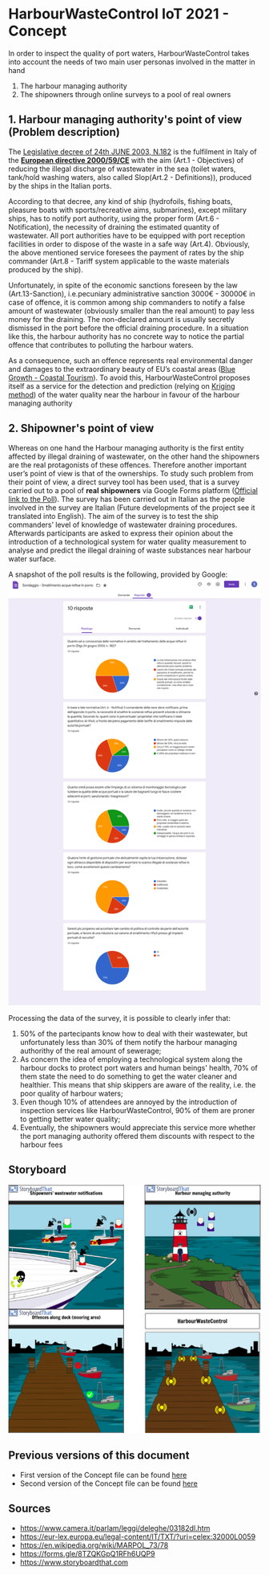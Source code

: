 # HarbourWasteControl IoT 2021 - Concept

In order to inspect the quality of port waters, HarbourWasteControl takes into account the needs of two main user personas involved in the matter in hand
1. The harbour managing authority 
2. The shipowners through online surveys to a pool of real owners  

## 1. Harbour managing authority's point of view (Problem description)
The [Legislative decree of 24th JUNE 2003, N.182](https://www.camera.it/parlam/leggi/deleghe/03182dl.htm) is the fulfilment in Italy of the [**European directive 2000/59/CE**](https://eur-lex.europa.eu/legal-content/IT/TXT/?uri=celex:32000L0059) with the aim (Art.1 - Objectives) of reducing the illegal discharge of wastewater in the sea (toilet waters, tank/hold washing waters, also called Slop(Art.2 - Definitions)), produced by the ships in the Italian ports.

According to that decree, any kind of ship (hydrofoils, fishing boats, pleasure boats with sports/recreative aims, submarines), except military ships, has to notify port authority, using the proper form (Art.6 - Notification), the necessity of draining the estimated quantity of wastewater. All port authorities have to be equipped with port reception facilities in order to dispose of the waste in a safe way (Art.4). Obviously, the above mentioned service foresees the payment of rates  by the ship commander  (Art.8 - Tariff system applicable to the waste materials produced by the ship).

Unfortunately, in spite of the economic sanctions foreseen by the law (Art.13-Sanction), i.e.pecuniary administrative sanction 3000€ - 30000€ in case of offence,  it is common among ship commanders to notify a false amount of wastewater (obviously smaller than the real amount) to pay less money for the draining. The non-declared amount is usually secretly dismissed in the port before the official draining procedure. In a situation like this, the harbour authority has no concrete way to notice the partial offence that contributes to polluting the harbour waters. 

As a consequence, such an offence represents  real environmental danger and  damages to the extraordinary beauty of EU’s coastal areas ([Blue Growth - Coastal Tourism](https://ec.europa.eu/maritimeaffairs/policy/coastal_tourism)).
To avoid this, HarbourWasteControl proposes itself as a service for the detection and prediction (relying on [Kriging method](Technology.md#kriging-method)) of the water quality near the harbour in favour of the harbour managing authority

## 2. Shipowner's point of view
Whereas on one hand the Harbour managing authority is the first entity affected by illegal draining of  wastewater, on the other hand the shipowners are the real protagonists of these offences. Therefore another important user’s point of view is that of the ownerships. 
To study such problem from their point of view, a direct survey tool has been used, that is a survey carried out to a pool of **real shipowners** via Google  Forms platform ([Official link to the Poll](https://forms.gle/8TZQKGpQ1RFh6UQP9)). The survey has been carried out in Italian as the people involved in the survey are Italian (Future developments of the project see it translated into English). 
The aim of the survey is to test the ship commanders’ level of knowledge of wastewater draining procedures. Afterwards participants are asked to express their opinion about the introduction of a technological system for water quality measurement to analyse and predict the illegal draining of waste substances near harbour water surface.

A snapshot of the poll results is the following, provided by Google:
![LastPoll](/Picture/ShipOwners-Poll.png)

Processing the data of the survey, it is possible to clearly infer that: 
1. 50% of the partecipants know how to deal with their wastewater, but unfortunately less than 30% of them notify the harbour managing authorithy of the real amount of sewerage;
2. As concern the idea of employing a technological system along the harbour docks to protect port waters and human beings' health, 70% of them state the need to do something to get the water cleaner and healthier. This means that ship skippers are aware of the reality, i.e. the poor quality of harbour waters;
3. Even though 10% of attendees are annoyed by the introduction of inspection services like HarbourWasteControl, 90% of them are proner to getting better water quality;
4. Eventually, the shipowners would appreciate this service more whether the port managing authority offered them discounts with respect to the harbour fees

## Storyboard
![Storyboard](/Picture/Storyboard-Complete.png)

## Previous versions of this document
* First version of the Concept file can be found [here](https://github.com/Salvo-32/HarbourWasteControl-IoT2021/blob/6a600ffb777f99500abf55af4701394b647948be/Concept.md)
* Second version of the Concept file can be found [here](https://github.com/Salvo-32/HarbourWasteControl-IoT2021/blob/fc6fac34cee5149cbdab9ec8186ca964ee297700/Concept.md)

## Sources
- https://www.camera.it/parlam/leggi/deleghe/03182dl.htm
- https://eur-lex.europa.eu/legal-content/IT/TXT/?uri=celex:32000L0059
- https://en.wikipedia.org/wiki/MARPOL_73/78
- https://forms.gle/8TZQKGpQ1RFh6UQP9
- https://www.storyboardthat.com
